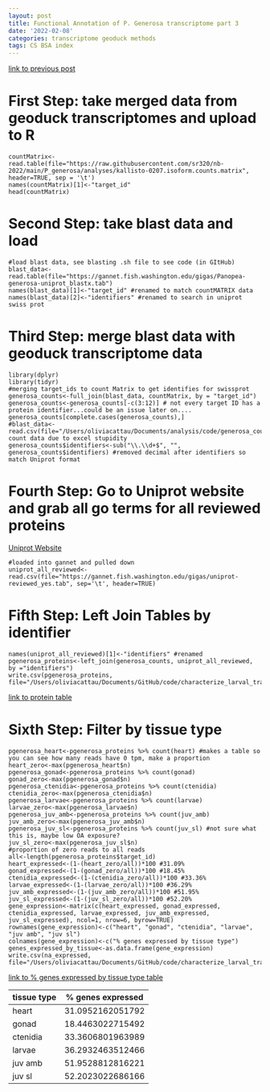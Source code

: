 ```yaml
---
layout: post
title: Functional Annotation of P. Generosa transcriptome part 3
date: '2022-02-08'
categories: transcriptome geoduck methods
tags: CS BSA index
---
```


[link to previous post](https://github.com/ocattau/notebook-2/blob/master/_posts/2021-12-11-FA2_goslims.md)

# First Step: take merged data from geoduck transcriptomes and upload to R
```{r}
countMatrix<-read.table(file="https://raw.githubusercontent.com/sr320/nb-2022/main/P_generosa/analyses/kallisto-0207.isoform.counts.matrix", header=TRUE, sep = '\t')
names(countMatrix)[1]<-"target_id"
head(countMatrix)
```
# Second Step: take blast data and load
```{r}
#load blast data, see blasting .sh file to see code (in GItHub)
blast_data<-read.table(file="https://gannet.fish.washington.edu/gigas/Panopea-generosa-uniprot_blastx.tab")
names(blast_data)[1]<-"target_id" #renamed to match countMATRIX data
names(blast_data)[2]<-"identifiers" #renamed to search in uniprot swiss prot 
```
# Third Step: merge blast data with geoduck transcriptome data 

```{r}
library(dplyr)
library(tidyr)
#merging target_ids to count Matrix to get identifies for swissprot
generosa_counts<-full_join(blast_data, countMatrix, by = "target_id")
generosa_counts<-generosa_counts[-c(3:12)] # not every target ID has a protein identifier...could be an issue later on....
generosa_counts[complete.cases(generosa_counts),] 
#blast_data<-read.csv(file="/Users/oliviacattau/Documents/analysis/code/generosa_counts.csv")#lost count data due to excel stupidity
generosa_counts$identifiers<-sub("\\.\\d+$", "", generosa_counts$identifiers) #removed decimal after identifiers so match Uniprot format
```
# Fourth Step: Go to Uniprot website and grab all go terms for all reviewed proteins
[Uniprot Website](https://www.uniprot.org/uniprot/?query=*&fil=reviewed%3Ayes#)

```{r}
#loaded into gannet and pulled down
uniprot_all_reviewed<-read.csv(file="https://gannet.fish.washington.edu/gigas/uniprot-reviewed_yes.tab", sep='\t', header=TRUE)
```
# Fifth Step: Left Join Tables by identifier

```{r}
names(uniprot_all_reviewed)[1]<-"identifiers" #renamed
pgenerosa_proteins<-left_join(generosa_counts, uniprot_all_reviewed, by ="identifiers")
write.csv(pgenerosa_proteins, file="/Users/oliviacattau/Documents/GitHub/code/characterize_larval_transciptome/pgenerosa_proteins_2_10_2022.tab")
```
[link to protein table](https://gannet.fish.washington.edu/gigas/data/p.generosa/#:~:text=pgenerosa_proteins_2..%3E)

# Sixth Step: Filter by tissue type 

```{r}
pgenerosa_heart<-pgenerosa_proteins %>% count(heart) #makes a table so you can see how many reads have 0 tpm, make a proportion
heart_zero<-max(pgenerosa_heart$n)
pgenerosa_gonad<-pgenerosa_proteins %>% count(gonad)
gonad_zero<-max(pgenerosa_gonad$n)
pgenerosa_ctenidia<-pgenerosa_proteins %>% count(ctenidia)
ctenidia_zero<-max(pgenerosa_ctenidia$n)
pgenerosa_larvae<-pgenerosa_proteins %>% count(larvae)
larvae_zero<-max(pgenerosa_larvae$n)
pgenerosa_juv_amb<-pgenerosa_proteins %>% count(juv_amb)
juv_amb_zero<-max(pgenerosa_juv_amb$n)
pgenerosa_juv_sl<-pgenerosa_proteins %>% count(juv_sl) #not sure what this is, maybe low OA exposure?
juv_sl_zero<-max(pgenerosa_juv_sl$n)
#proportion of zero reads to all reads 
all<-length(pgenerosa_proteins$target_id)
heart_expressed<-(1-(heart_zero/all))*100 #31.09%
gonad_expressed<-(1-(gonad_zero/all))*100 #18.45%
ctenidia_expressed<-(1-(ctenidia_zero/all))*100 #33.36%
larvae_expressed<-(1-(larvae_zero/all))*100 #36.29%
juv_amb_expressed<-(1-(juv_amb_zero/all))*100 #51.95%
juv_sl_expressed<-(1-(juv_sl_zero/all))*100 #52.20%
gene_expression<-matrix(c(heart_expressed, gonad_expressed, ctenidia_expressed, larvae_expressed, juv_amb_expressed, juv_sl_expressed), ncol=1, nrow=6, byrow=TRUE)
rownames(gene_expression)<-c("heart", "gonad", "ctenidia", "larvae", "juv amb", "juv sl")
colnames(gene_expression)<-c("% genes expressed by tissue type")
genes_expressed_by_tissue<-as.data.frame(gene_expression)
write.csv(na_expressed, file="/Users/oliviacattau/Documents/GitHub/code/characterize_larval_transciptome/percent_genes_expressed_by_tissue.tab")
```
[link to % genes expressed by tissue type table](https://gannet.fish.washington.edu/gigas/data/p.generosa/percent_genes_expressed_by_tissue.tab)

|tissue type|% genes expressed|
|---|---|
|heart|31.0952162051792|
|gonad|18.4463022715492|
|ctenidia|33.3606801963989|
|larvae|36.2932463512466|
|juv amb|51.9528812816221|
|juv sl|52.2023022686166|
